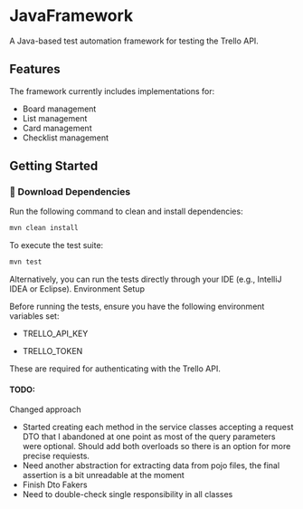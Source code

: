 # JavaFramework

A Java-based test automation framework for testing the Trello API.

## Features

The framework currently includes implementations for:

- Board management
- List management
- Card management
- Checklist management

## Getting Started

### 🧩 Download Dependencies

Run the following command to clean and install dependencies:

```bash
mvn clean install
```

To execute the test suite:

```bash
mvn test
```

Alternatively, you can run the tests directly through your IDE (e.g., IntelliJ IDEA or Eclipse).
Environment Setup

Before running the tests, ensure you have the following environment variables set:

- TRELLO_API_KEY

- TRELLO_TOKEN

These are required for authenticating with the Trello API.

#### TODO:
Changed approach
- Started creating each method in the service classes accepting a request DTO
	that I abandoned at one point as most of the query parameters were optional.
	Should add both overloads so there is an option for more precise requiests.
- Need another abstraction for extracting data from pojo files, the final assertion is a bit unreadable at the moment
- Finish Dto Fakers
- Need to double-check single responsibility in all classes